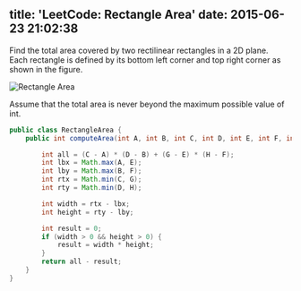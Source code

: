 title: 'LeetCode: Rectangle Area'
date: 2015-06-23 21:02:38
---
 Find the total area covered by two rectilinear rectangles in a 2D plane.   
Each rectangle is defined by its bottom left corner and top right corner as shown in the figure.   

![Rectangle Area](/img/leetcode/rectangle_area.png "Rectangle Area")

Assume that the total area is never beyond the maximum possible value of int.   

```java
public class RectangleArea {
    public int computeArea(int A, int B, int C, int D, int E, int F, int G, int H) {

        int all = (C - A) * (D - B) + (G - E) * (H - F);
        int lbx = Math.max(A, E);
        int lby = Math.max(B, F);
        int rtx = Math.min(C, G);
        int rty = Math.min(D, H);

        int width = rtx - lbx;
        int height = rty - lby;

        int result = 0;
        if (width > 0 && height > 0) {
            result = width * height;
        }
        return all - result;
    }
}
```